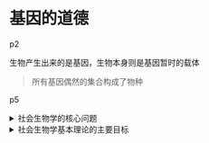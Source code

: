 # 基因的道德

p2

生物产生出来的是基因，生物本身则是基因暂时的载体

> 所有基因偶然的集合构成了物种

p5

<details>

<summary>社会生物学的核心问题</summary>

社会行为的进化

* 人口统计学：提供有关群体生长和年龄构成方面的信息

- 群体的遗传结构：有效群体的大小、社会中的相关系数，以及社会之间基因流动的程度

</details>

<details>

<summary>社会生物学基本理论的主要目标</summary>

根据群体参数的知识来预测社会组织的结构

</details>
